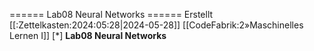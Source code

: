 ====== Lab08 Neural Networks ======
Erstellt [[:Zettelkasten:2024:05:28|2024-05-28]]
[[CodeFabrik:2»Maschinelles Lernen I]]
[*] **Lab08 Neural Networks** 

 





